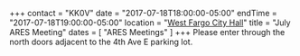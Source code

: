 +++
contact = "KK0V"
date = "2017-07-18T18:00:00-05:00"
endTime = "2017-07-18T19:00:00-05:00"
location = "[West Fargo City Hall](/places/west-fargo-city-hall/)"
title = "July ARES Meeting"
dates = [ "ARES Meetings" ]
+++
Please enter through the north
doors adjacent to the 4th Ave E parking lot.
